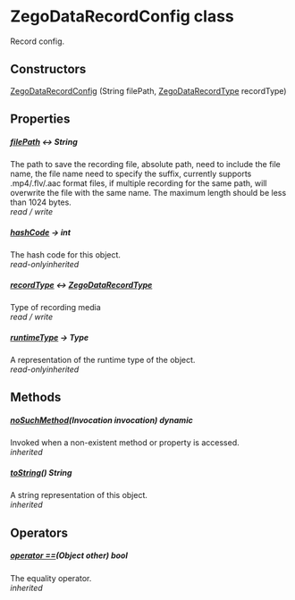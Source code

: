 


# ZegoDataRecordConfig class









<p>Record config.</p>




## Constructors

[ZegoDataRecordConfig](../zego_uikit_prebuilt_live_audio_room/ZegoDataRecordConfig/ZegoDataRecordConfig.md) (String filePath, [ZegoDataRecordType](../zego_uikit_prebuilt_live_audio_room/ZegoDataRecordType.md) recordType)

   


## Properties

##### [filePath](../zego_uikit_prebuilt_live_audio_room/ZegoDataRecordConfig/filePath.md) &#8596; String



The path to save the recording file, absolute path, need to include the file name, the file name need to specify the suffix, currently supports .mp4/.flv/.aac format files, if multiple recording for the same path, will overwrite the file with the same name. The maximum length should be less than 1024 bytes.  
_<span class="feature">read / write</span>_



##### [hashCode](../zego_uikit_prebuilt_live_audio_room/ZegoDataRecordConfig/hashCode.md) &#8594; int



The hash code for this object.  
_<span class="feature">read-only</span><span class="feature">inherited</span>_



##### [recordType](../zego_uikit_prebuilt_live_audio_room/ZegoDataRecordConfig/recordType.md) &#8596; [ZegoDataRecordType](../zego_uikit_prebuilt_live_audio_room/ZegoDataRecordType.md)



Type of recording media  
_<span class="feature">read / write</span>_



##### [runtimeType](../zego_uikit_prebuilt_live_audio_room/ZegoDataRecordConfig/runtimeType.md) &#8594; Type



A representation of the runtime type of the object.  
_<span class="feature">read-only</span><span class="feature">inherited</span>_





## Methods

##### [noSuchMethod](../zego_uikit_prebuilt_live_audio_room/ZegoDataRecordConfig/noSuchMethod.md)(Invocation invocation) dynamic



Invoked when a non-existent method or property is accessed.  
_<span class="feature">inherited</span>_



##### [toString](../zego_uikit_prebuilt_live_audio_room/ZegoDataRecordConfig/toString.md)() String



A string representation of this object.  
_<span class="feature">inherited</span>_





## Operators

##### [operator ==](../zego_uikit_prebuilt_live_audio_room/ZegoDataRecordConfig/operator_equals.md)(Object other) bool



The equality operator.  
_<span class="feature">inherited</span>_















